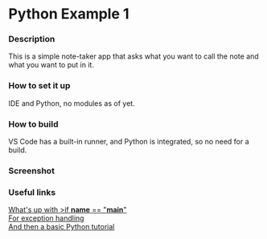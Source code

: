 # Python Example 1

### Description
This is a simple note-taker app that asks what you want to call the note and what you want to put in it.

### How to set it up
IDE and Python, no modules as of yet.

### How to build
VS Code has a built-in runner, and Python is integrated, so no need for a build.

### Screenshot


### Useful links
[What's up with >if __name__ == "__main__"](https://stackoverflow.com/questions/419163/what-does-if-name-main-do#:~:text=In%20short%2C%20use%20this%20'%20if,when%20the%20module%20is%20imported.&text=Put%20simply%2C%20__name__,run%20as%20an%20imported%20module.)  
[For exception handling](https://www.tutorialspoint.com/python3/python_exceptions.htm)  
[And then a basic Python tutorial](https://www.w3schools.com/python/)
